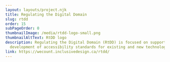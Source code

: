 ```yaml
---
layout: layouts/project.njk
title: Regulating the Digital Domain
slug: rtdd
order: 15
subPageOrder: 0
thumbnailImage: /media/rtdd-logo-small.png
thumbnailAltText: RtDD logo
description: Regulating the Digital Domain (RtDD) is focused on supporting
  development of accessibility standards for existing and new technologies.
link: https://wecount.inclusivedesign.ca/rtdd/
---
```

